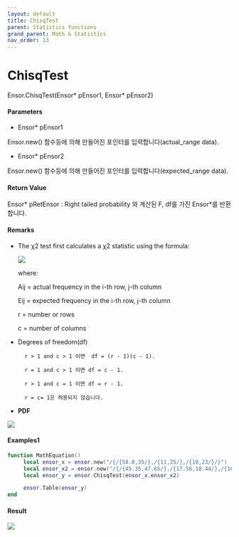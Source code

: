 ```yaml
---
layout: default
title: ChisqTest
parent: Statistics functions
grand_parent: Math & Statistics
nav_order: 13
---
```


# ChisqTest

Ensor.ChisqTest\(Ensor\* pEnsor1, Ensor\* pEnsor2\)

#### Parameters

* Ensor\* pEnsor1

Ensor.new\(\) 함수등에 의해 만들어진 포인터를 입력합니다\(actual\_range data\).

* Ensor\* pEnsor2

Ensor.new\(\) 함수등에 의해 만들어진 포인터를 입력합니다\(expected\_range data\).

#### Return Value

Ensor\* pRetEnsor : Right tailed probability 와  계산된 F, df를 가진 Ensor\*를 반환합니다.

#### Remarks

* The χ2 test first calculates a χ2 statistic using the formula:

  ![](/StatisticsAPI/ChisqTestFunc.png)

  where:

  Aij = actual frequency in the i-th row, j-th column

  Eij = expected frequency in the i-th row, j-th column

  r = number or rows

  c = number of columns

* Degrees of freedom\(df\)

  ```
    r > 1 and c > 1 이면  df = (r - 1)(c - 1).

    r = 1 and c > 1 이면 df = c - 1.

    r > 1 and c = 1 이면 df = r - 1.

    r = c= 1은 허용되지 않습니다.
  ```

* **PDF**

![](/StatisticsAPI/ChisqTestFuncPdfGraph.png)

#### Examples1

```lua
function MathEquation()
     local ensor_x = ensor.new("/{/{58.0,35/},/{11,25/},/{10,23/}/}")
     local ensor_x2 = ensor.new("/{/{45.35,47.65/},/{17.56,18.44/},/{16.09,16.91/}/}")
     local ensor_y = ensor.ChisqTest(ensor_x,ensor_x2)

     ensor.Table(ensor_y)
end
```

#### Result

![](/StatisticsAPI/ChisqTestResultTable.png)

